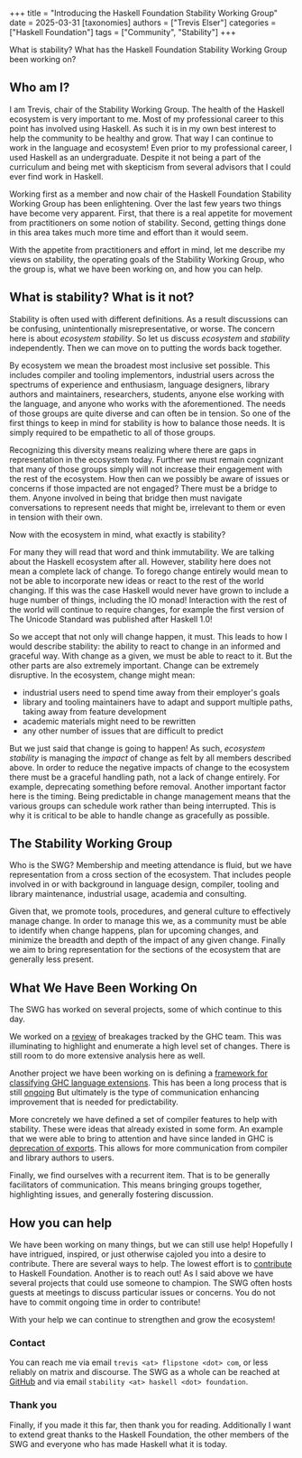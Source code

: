 +++
title = "Introducing the Haskell Foundation Stability Working Group"
date = 2025-03-31
[taxonomies]
authors = ["Trevis Elser"]
categories = ["Haskell Foundation"]
tags = ["Community", "Stability"]
+++

What is stability? What has the Haskell Foundation Stability Working Group been working on?

<!-- more -->

## Who am I?

I am Trevis, chair of the Stability Working Group. The health of the Haskell ecosystem is very important to me. Most of my professional career to this point has involved using Haskell. As such it is in my own best interest to help the community to be healthy and grow. That way I can continue to work in the language and ecosystem! Even prior to my professional career, I used Haskell as an undergraduate. Despite it not being a part of the curriculum and being met with skepticism from several advisors that I could ever find work in Haskell.

Working first as a member and now chair of the Haskell Foundation Stability Working Group has been enlightening. Over the last few years two things have become very apparent. First, that there is a real appetite for movement from practitioners on some notion of stability. Second, getting things done in this area takes much more time and effort than it would seem.

With the appetite from practitioners and effort in mind, let me describe my views on stability, the operating goals of the Stability Working Group, who the group is, what we have been working on, and how you can help.

## What is stability? What is it not?

Stability is often used with different definitions. As a result discussions can be confusing, unintentionally misrepresentative, or worse. The concern here is about _ecosystem stability_. So let us discuss _ecosystem_ and _stability_ independently. Then we can move on to putting the words back together.

By ecosystem we mean the broadest most inclusive set possible. This includes compiler and tooling implementors, industrial users across the spectrums of experience and enthusiasm, language designers, library authors and maintainers, researchers, students, anyone else working with the language, and anyone who works with the aforementioned. The needs of those groups are quite diverse and can often be in tension. So one of the first things to keep in mind for stability is how to balance those needs. It is simply required to be empathetic to all of those groups.

Recognizing this diversity means realizing where there are gaps in representation in the ecosystem today. Further we must remain cognizant that many of those groups simply will not increase their engagement with the rest of the ecosystem. How then can we possibly be aware of issues or concerns if those impacted are not engaged? There must be a bridge to them. Anyone involved in being that bridge then must navigate conversations to represent needs that might be, irrelevant to them or even in tension with their own.

Now with the ecosystem in mind, what exactly is stability?

For many they will read that word and think immutability. We are talking about the Haskell ecosystem after all. However, stability here does not mean a complete lack of change. To forego change entirely would mean to not be able to incorporate new ideas or react to the rest of the world changing. If this was the case Haskell would never have grown to include a huge number of things, including the IO monad! Interaction with the rest of the world will continue to require changes, for example the first version of The Unicode Standard was published after Haskell 1.0!

So we accept that not only will change happen, it must. This leads to how I would describe stability: the ability to react to change in an informed and graceful way. With change as a given, we must be able to react to it. But the other parts are also extremely important. Change can be extremely disruptive. In the ecosystem, change might mean:
 - industrial users need to spend time away from their employer's goals
 - library and tooling maintainers have to adapt and support multiple paths, taking away from feature development
 - academic materials might need to be rewritten
 - any other number of issues that are difficult to predict

But we just said that change is going to happen! As such, _ecosystem stability_ is managing the *impact* of change as felt by all members described above. In order to reduce the negative impacts of change to the ecosystem there must be a graceful handling path, not a lack of change entirely. For example, deprecating something before removal. Another important factor here is the timing. Being predictable in change management means that the various groups can schedule work rather than being interrupted. This is why it is critical to be able to handle change as gracefully as possible.

## The Stability Working Group

Who is the SWG? Membership and meeting attendance is fluid, but we have representation from a cross section of the ecosystem. That includes people involved in or with background in language design, compiler, tooling and library maintenance, industrial usage, academia and consulting.

Given that, we promote tools, procedures, and general culture to effectively manage change. In order to manage this we, as a community must be able to identify when change happens, plan for upcoming changes, and minimize the breadth and depth of the impact of any given change. Finally we aim to bring representation for the sections of the ecosystem that are generally less present.

## What We Have Been Working On

The SWG has worked on several projects, some of which continue to this day.

We worked on a [review](https://jappie.me/analyzing-haskell-stability.html) of breakages tracked by the GHC team. This was illuminating to highlight and enumerate a high level set of changes. There is still room to do more extensive analysis here as well.

Another project we have been working on is defining a [framework for classifying GHC language extensions](https://github.com/ghc-proposals/ghc-proposals/blob/master/proposals/0601-extension-lifecycle-framework.md). This has been a long process that is still [ongoing](https://github.com/ghc-proposals/ghc-proposals/pull/669) But ultimately is the type of communication enhancing improvement that is needed for predictability.

More concretely we have defined a set of compiler features to help with stability. These were ideas that already existed in some form. An example that we were able to bring to attention and have since landed in GHC is [deprecation of exports](https://github.com/ghc-proposals/ghc-proposals/blob/master/proposals/0134-deprecating-exports-proposal.rst). This allows for more communication from compiler and library authors to users.

Finally, we find ourselves with a recurrent item. That is to be generally facilitators of communication. This means bringing groups together, highlighting issues, and generally fostering discussion.


## How you can help

We have been working on many things, but we can still use help! Hopefully I have intrigued, inspired, or just otherwise cajoled you into a desire to contribute. There are several ways to help. The lowest effort is to [contribute](https://haskell.foundation/donations) to Haskell Foundation. Another is to reach out! As I said above we have several projects that could use someone to champion. The SWG often hosts guests at meetings to discuss particular issues or concerns. You do not have to commit ongoing time in order to contribute!

With your help we can continue to strengthen and grow the ecosystem!

### Contact

You can reach me via email `trevis <at> flipstone <dot> com`, or less reliably on matrix and discourse. The SWG as a whole can be reached at [GitHub](https://github.com/haskellfoundation/stability) and via email `stability <at> haskell <dot> foundation`.

### Thank you

Finally, if you made it this far, then thank you for reading. Additionally I want to extend great thanks to the Haskell Foundation, the other members of the SWG and everyone who has made Haskell what it is today.
